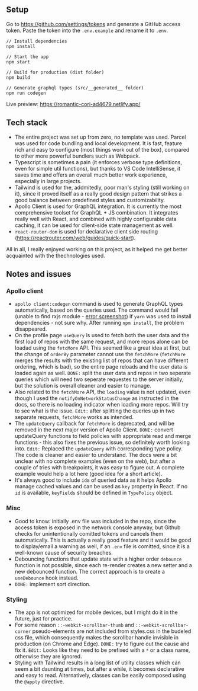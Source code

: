 ## Setup

Go to https://github.com/settings/tokens and generate a GitHub access token. Paste the token into the `.env.example` and rename it to `.env`.

```
// Install dependencies
npm install

// Start the app
npm start

// Build for production (dist folder)
npm build

// Generate graphql types (src/__generated__ folder)
npm run codegen
```

Live preview: https://romantic-cori-ad4679.netlify.app/


## Tech stack

- The entire project was set up from zero, no template was used. Parcel was used for code bundling and local development. It is fast, feature rich and easy to configure (most things work out of the box), compared to other more powerful bundlers such as Webpack. 
- Typescript is sometimes a pain (it enforces verbose type definitions, even for simple util functions), but thanks to VS Code IntelliSense, it saves time and offers an overall much better work experience, especially in large projects.
- Tailwind is used for the, addmitedly, poor man's styling (still working on it), since it proved itself as a really good design pattern that strikes a good balance between predefined styles and customizability.
- Apollo Client is used for GraphQL integration. It is currently the most comprehensive toolset for GraphQL + JS combination. It integrates really well with React, and combined with highly configurable data caching, it can be used for client-side state management as well.
- `react-router-dom` is used for declarative client side routing (https://reactrouter.com/web/guides/quick-start).

All in all, I really enjoyed working on this project, as it helped me get better acquainted with the thechnologies used.


## Notes and issues

### Apollo client
- `apollo client:codegen` command is used to generate GraphQL types automatically, based on the queries used. The command would fail (unable to find rxjs module - [error screenshot](yarn-bug.JPG)) if `yarn` was used to install dependencies - not sure why. After running `npm install`, the problem disappeared.
- On the profile page `useQuery` is used to fetch both the user data and the first load of repos with the same request, and more repos alone can be loadad using the `fetcMore` API. This seemed like a great idea at first, but the change of `orderBy` parameter cannot use the `fetchMore` (`fetchMore` merges the results with the existing list of repos that can have different ordering, which is bad), so the entire page reloads and the user data is loaded again as well. 
`DONE:` split the user data and repos in two seperate queries which will need two seperate requestes to the server initially, but the solution is overall cleaner and easier to manage.
- Also related to the `fetchMore` API, the `loading` value is not updated, even though I used the `notifyOnNetworkStatusChange` as instructed in the docs, so there is no loading indicator when loading more repos. Will try to see what is the issue. `Edit:` after splitting the queries up in two separate requests, `fetchMore` works as intended.
- The `updateQuery` callback for `fetchMore` is deprecated, and will be removed in the next major version of Apollo Client. `DONE:` convert updateQuery functions to field policies with appropriate
read and merge functions - this also fixes the previous issue, so definitely worth looking into. `Edit:` Replaced the `updateQuery` with corresponding type policy. The code is cleaner and easier to understand. The docs were a bit unclear with no complete examples (even on the web), but after a couple of tries with breakpoints, it was easy to figure out. A complete example would help a lot here (good idea for a short article).
- It's always good to include `id`s of queried data as it helps Apollo manage cached values and can be used as `key` property in React. If no `id` is available, `keyFields` should be defined in `TypePolicy` object.

### Misc
- Good to know: initially .env file was included in the repo, since the access token is exposed in the network console anyway, but Github checks for unintentionally comitted tokens and cancels them automatically. This is actually a really good feature and it would be good to display/email a warning as well, if an `.env` file is comitted, since it is a well-known cause of security breaches.
- Debouncing functions that update state with a higher order `debounce` function is not possible, since each re-render creates a new setter and a new debounced function. The correct approach is to create a `useDebounce` hook instead.
- `DONE:` implement sort direction. 

### Styling
- The app is not optimized for mobile devices, but I might do it in the future, just for practice. 
- For some reason `::-webkit-scrollbar-thumb` and `::-webkit-scrollbar-corner` pseudo-elements are not included from styles.css in the budeled css file, which consequently makes the scrollbar handle invisible in production (on Chrome and Edge). `DONE:` try to figure out the cause and fix it. `Edit:` Looks like they need to be prefixed with a `*` or a class name, otherwise they are ignored.
- Styling with Tailwind results in a long list of utility classes which can seem a bit daunting at times, but after a while, it becomes declarative and easy to read. Alternatively, classes can be easily composed using the `@apply` directive.
